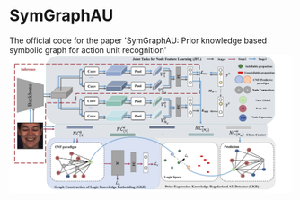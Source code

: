 # SymGraphAU
The official code for the paper 'SymGraphAU: Prior knowledge based symbolic graph for action unit recognition'
![img](https://github.com/Strawmaaaaaan/SymGraphAU/blob/main/overview.png)
